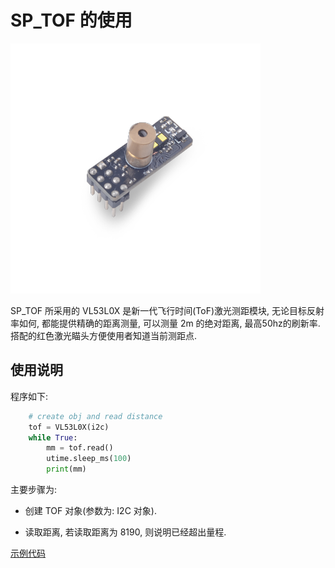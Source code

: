 SP_TOF 的使用
=====

<img src="../../../assets/hardware/module_spmod/sp_tof.png"/>

SP_TOF 所采用的 VL53L0X 是新一代飞行时间(ToF)激光测距模块, 无论目标反射率如何, 都能提供精确的距离测量, 可以测量 2m 的绝对距离, 最高50hz的刷新率. 搭配的红色激光瞄头方便使用者知道当前测距点.

## 使用说明

程序如下:

```python
    # create obj and read distance
    tof = VL53L0X(i2c)
    while True:
        mm = tof.read()
        utime.sleep_ms(100)
        print(mm)
```

主要步骤为:

* 创建 TOF 对象(参数为: I2C 对象).

* 读取距离, 若读取距离为 8190, 则说明已经超出量程.

[示例代码](https://github.com/sipeed/MaixPy_scripts/blob/master/hardware/demo_sp_tof.py)